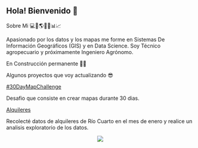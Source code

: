 ## Hola! Bienvenido 👋

Sobre Mi :computer::satellite::earth_americas::corn::tractor::bar_chart::chart_with_upwards_trend:

Apasionado por los datos y los mapas me forme en Sistemas De Información Geográficos (GIS) y en Data Science. Soy Técnico agropecuario y próximamente Ingeniero Agrónomo. 

En Construcción permanente :construction_worker::construction:

Algunos proyectos que voy actualizando :sunglasses:

[#30DayMapChallenge](https://github.com/smontironi/30DayMapChallenge_2023)

Desafio que consiste en crear mapas durante 30 dias.

[Alquileres](https://github.com/smontironi/AlquileresR4)

Recolecté datos de alquileres de Río Cuarto en el mes de enero y realice un analisis exploratorio de los datos.



<p align="center">
  <a href="https://skillicons.dev">
    <img src="https://skillicons.dev/icons?i=anaconda,postgres,py,r,js" />
  </a>
</p>
<!--
**smontironi/smontironi** is a ✨ _special_ ✨ repository because its `README.md` (this file) appears on your GitHub profile.

Here are some ideas to get you started:

- 🔭 I’m currently working on ...
- 🌱 I’m currently learning ...
- 👯 I’m looking to collaborate on ...
- 🤔 I’m looking for help with ...
- 💬 Ask me about ...
- 📫 How to reach me: ...
- 😄 Pronouns: ...
- ⚡ Fun fact: ...
-->
